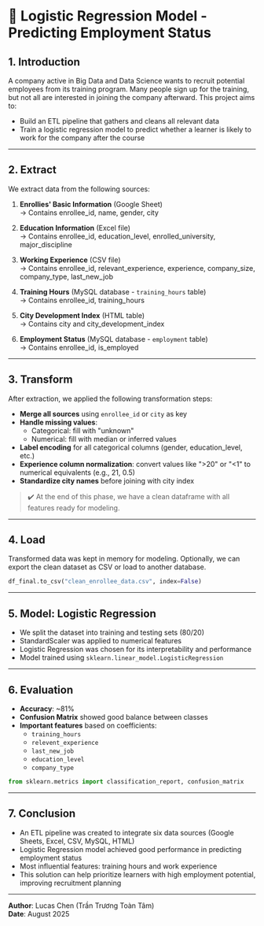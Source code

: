 # 🧠 Logistic Regression Model - Predicting Employment Status

## 1. Introduction

A company active in Big Data and Data Science wants to recruit potential employees from its training program. Many people sign up for the training, but not all are interested in joining the company afterward. This project aims to:

- Build an ETL pipeline that gathers and cleans all relevant data
- Train a logistic regression model to predict whether a learner is likely to work for the company after the course

---

## 2. Extract

We extract data from the following sources:

1. **Enrollies' Basic Information** (Google Sheet)  
    → Contains enrollee_id, name, gender, city

2. **Education Information** (Excel file)  
    → Contains enrollee_id, education_level, enrolled_university, major_discipline

3. **Working Experience** (CSV file)  
    → Contains enrollee_id, relevant_experience, experience, company_size, company_type, last_new_job

4. **Training Hours** (MySQL database - `training_hours` table)  
    → Contains enrollee_id, training_hours

5. **City Development Index** (HTML table)  
    → Contains city and city_development_index

6. **Employment Status** (MySQL database - `employment` table)  
    → Contains enrollee_id, is_employed

---

## 3. Transform

After extraction, we applied the following transformation steps:

- **Merge all sources** using `enrollee_id` or `city` as key
- **Handle missing values**:
    - Categorical: fill with "unknown"
    - Numerical: fill with median or inferred values
- **Label encoding** for all categorical columns (gender, education_level, etc.)
- **Experience column normalization**: convert values like ">20" or "<1" to numerical equivalents (e.g., 21, 0.5)
- **Standardize city names** before joining with city index

> ✔️ At the end of this phase, we have a clean dataframe with all features ready for modeling.

---

## 4. Load

Transformed data was kept in memory for modeling. Optionally, we can export the clean dataset as CSV or load to another database.

```python
df_final.to_csv("clean_enrollee_data.csv", index=False)
```

---

## 5. Model: Logistic Regression

- We split the dataset into training and testing sets (80/20)
- StandardScaler was applied to numerical features
- Logistic Regression was chosen for its interpretability and performance
- Model trained using `sklearn.linear_model.LogisticRegression`

---

## 6. Evaluation

- **Accuracy**: ~81%
- **Confusion Matrix** showed good balance between classes
- **Important features** based on coefficients:
    - `training_hours`
    - `relevent_experience`
    - `last_new_job`
    - `education_level`
    - `company_type`

```python
from sklearn.metrics import classification_report, confusion_matrix
```

---

## 7. Conclusion

- An ETL pipeline was created to integrate six data sources (Google Sheets, Excel, CSV, MySQL, HTML)
- Logistic Regression model achieved good performance in predicting employment status
- Most influential features: training hours and work experience
- This solution can help prioritize learners with high employment potential, improving recruitment planning

---

**Author**: Lucas Chen (Trần Trương Toàn Tâm)  
**Date**: August 2025